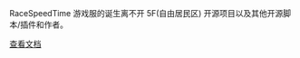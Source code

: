 RaceSpeedTime 游戏服的诞生离不开 5F(自由居民区) 开源项目以及其他开源脚本/插件和作者。

[查看文档](https://racespeedtime.github.io/docs/server/system.html)
